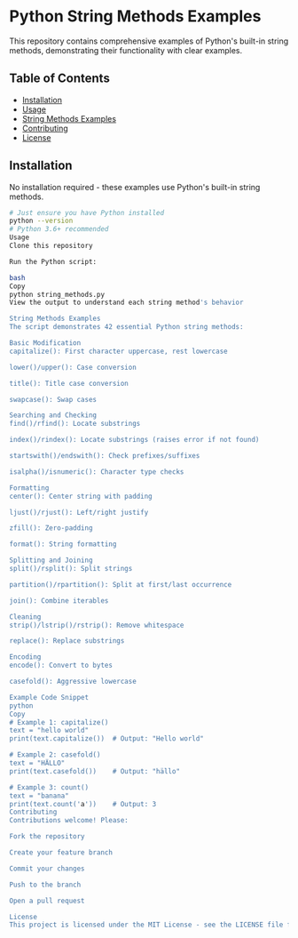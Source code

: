 
# Python String Methods Examples

This repository contains comprehensive examples of Python's built-in string methods, demonstrating their functionality with clear examples.

## Table of Contents
- [Installation](#installation)
- [Usage](#usage)
- [String Methods Examples](#string-methods-examples)
- [Contributing](#contributing)
- [License](#license)

## Installation

No installation required - these examples use Python's built-in string methods.

```bash
# Just ensure you have Python installed
python --version
# Python 3.6+ recommended
Usage
Clone this repository

Run the Python script:

bash
Copy
python string_methods.py
View the output to understand each string method's behavior

String Methods Examples
The script demonstrates 42 essential Python string methods:

Basic Modification
capitalize(): First character uppercase, rest lowercase

lower()/upper(): Case conversion

title(): Title case conversion

swapcase(): Swap cases

Searching and Checking
find()/rfind(): Locate substrings

index()/rindex(): Locate substrings (raises error if not found)

startswith()/endswith(): Check prefixes/suffixes

isalpha()/isnumeric(): Character type checks

Formatting
center(): Center string with padding

ljust()/rjust(): Left/right justify

zfill(): Zero-padding

format(): String formatting

Splitting and Joining
split()/rsplit(): Split strings

partition()/rpartition(): Split at first/last occurrence

join(): Combine iterables

Cleaning
strip()/lstrip()/rstrip(): Remove whitespace

replace(): Replace substrings

Encoding
encode(): Convert to bytes

casefold(): Aggressive lowercase

Example Code Snippet
python
Copy
# Example 1: capitalize()
text = "hello world"
print(text.capitalize())  # Output: "Hello world"

# Example 2: casefold()
text = "HÄLLO"
print(text.casefold())    # Output: "hällo"

# Example 3: count()
text = "banana"
print(text.count('a'))    # Output: 3
Contributing
Contributions welcome! Please:

Fork the repository

Create your feature branch

Commit your changes

Push to the branch

Open a pull request

License
This project is licensed under the MIT License - see the LICENSE file for details.


